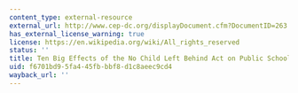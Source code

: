 ```yaml
---
content_type: external-resource
external_url: http://www.cep-dc.org/displayDocument.cfm?DocumentID=263
has_external_license_warning: true
license: https://en.wikipedia.org/wiki/All_rights_reserved
status: ''
title: Ten Big Effects of the No Child Left Behind Act on Public Schools
uid: f6701bd9-5fa4-45fb-bbf8-d1c8aeec9cd4
wayback_url: ''
---
```


